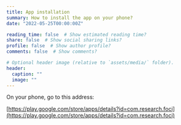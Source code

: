 ```yaml
---
title: App installation
summary: How to install the app on your phone?
date: "2022-05-25T00:00:00Z"

reading_time: false  # Show estimated reading time?
share: false  # Show social sharing links?
profile: false  # Show author profile?
comments: false  # Show comments?

# Optional header image (relative to `assets/media/` folder).
header:
  caption: ""
  image: ""
---
```


On your phone, go to this address:

[https://play.google.com/store/apps/details?id=com.research.foci](https://play.google.com/store/apps/details?id=com.research.foci)

